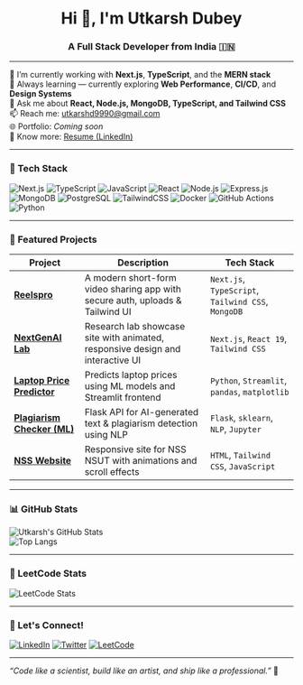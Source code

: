 <h1 align="center">Hi 👋, I'm Utkarsh Dubey</h1>
<h3 align="center">A Full Stack Developer from India 🇮🇳</h3>

---

🔭 I’m currently working with **Next.js**, **TypeScript**, and the **MERN stack**  
🌱 Always learning — currently exploring **Web Performance**, **CI/CD**, and **Design Systems**  
💬 Ask me about **React, Node.js, MongoDB, TypeScript, and Tailwind CSS**  
📫 Reach me: [utkarshd9990@gmail.com](mailto:utkarshd9990@gmail.com)  
🌐 Portfolio: _Coming soon_  
📄 Know more: [Resume (LinkedIn)](https://www.linkedin.com/in/utkarsh-dubey-25595728a/?jobid=1234)

---

### 🧰 Tech Stack

![Next.js](https://img.shields.io/badge/-Next.js-000000?logo=next.js&logoColor=white)
![TypeScript](https://img.shields.io/badge/-TypeScript-3178C6?logo=typescript&logoColor=white)
![JavaScript](https://img.shields.io/badge/-JavaScript-F7DF1E?logo=javascript&logoColor=black)
![React](https://img.shields.io/badge/-React-61DAFB?logo=react&logoColor=black)
![Node.js](https://img.shields.io/badge/-Node.js-339933?logo=node.js&logoColor=white)
![Express.js](https://img.shields.io/badge/-Express-000000?logo=express&logoColor=white)
![MongoDB](https://img.shields.io/badge/-MongoDB-47A248?logo=mongodb&logoColor=white)
![PostgreSQL](https://img.shields.io/badge/-PostgreSQL-336791?logo=postgresql&logoColor=white)
![TailwindCSS](https://img.shields.io/badge/-TailwindCSS-38B2AC?logo=tailwind-css&logoColor=white)
![Docker](https://img.shields.io/badge/-Docker-2496ED?logo=docker&logoColor=white)
![GitHub Actions](https://img.shields.io/badge/-GitHub%20Actions-2088FF?logo=github-actions&logoColor=white)
![Python](https://img.shields.io/badge/-Python-3776AB?logo=python&logoColor=white)

---

### 📌 Featured Projects

| Project | Description | Tech Stack |
|--------|-------------|------------|
| [**Reelspro**](https://github.com/UtkarshDubeyGIT/Reelspro) | A modern short-form video sharing app with secure auth, uploads & Tailwind UI | `Next.js`, `TypeScript`, `Tailwind CSS`, `MongoDB` |
| [**NextGenAI Lab**](https://github.com/UtkarshDubeyGIT/nextgenlab) | Research lab showcase site with animated, responsive design and interactive UI | `Next.js`, `React 19`, `Tailwind CSS` |
| [**Laptop Price Predictor**](https://github.com/UtkarshDubeyGIT/Laptop-Price-Predictor-ML-course-project-O2) | Predicts laptop prices using ML models and Streamlit frontend | `Python`, `Streamlit`, `pandas`, `matplotlib` |
| [**Plagiarism Checker (ML)**](https://github.com/UtkarshDubeyGIT/Plagiarism-Checker-ML-Model) | Flask API for AI-generated text & plagiarism detection using NLP | `Flask`, `sklearn`, `NLP`, `Jupyter` |
| [**NSS Website**](https://github.com/UtkarshDubeyGIT/NSS-Website-02) | Responsive site for NSS NSUT with animations and scroll effects | `HTML`, `Tailwind CSS`, `JavaScript` |

---

### 📊 GitHub Stats

![Utkarsh's GitHub Stats](https://github-readme-stats.vercel.app/api?username=UtkarshDubeyGIT&show_icons=true&theme=tokyonight)  
![Top Langs](https://github-readme-stats.vercel.app/api/top-langs/?username=UtkarshDubeyGIT&layout=compact&theme=tokyonight)

---

### 🧠 LeetCode Stats

![LeetCode Stats](https://leetcard.jacoblin.cool/Dubey9990?theme=dark&font=baloo&ext=contest&border=false&hide_rank=true)

---

### 💬 Let's Connect!

[![LinkedIn](https://img.shields.io/badge/-LinkedIn-0A66C2?style=for-the-badge&logo=linkedin&logoColor=white)](https://www.linkedin.com/in/utkarsh-dubey-25595728a/?jobid=1234)  [![Twitter](https://img.shields.io/badge/-Twitter-1DA1F2?style=for-the-badge&logo=twitter&logoColor=white)](https://twitter.com/UtkarshD9990)  [![LeetCode](https://img.shields.io/badge/-LeetCode-FFA116?style=for-the-badge&logo=leetcode&logoColor=white)](https://leetcode.com/u/Dubey9990/)

---

_“Code like a scientist, build like an artist, and ship like a professional.”_ 🚀
